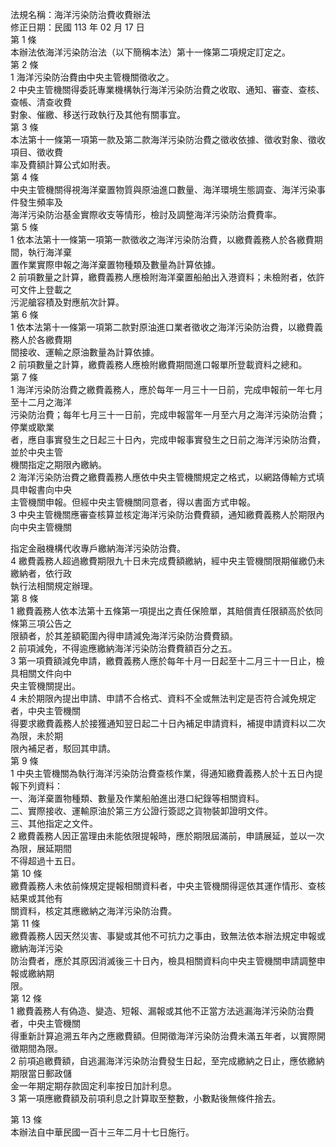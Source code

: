 法規名稱：海洋污染防治費收費辦法  
修正日期：民國 113 年 02 月 17 日  
第 1 條  
本辦法依海洋污染防治法（以下簡稱本法）第十一條第二項規定訂定之。  
第 2 條  
1 海洋污染防治費由中央主管機關徵收之。  
2 中央主管機關得委託專業機構執行海洋污染防治費之收取、通知、審查、查核、查帳、清查收費  
對象、催繳、移送行政執行及其他有關事宜。  
第 3 條  
本法第十一條第一項第一款及第二款海洋污染防治費之徵收依據、徵收對象、徵收項目、徵收費  
率及費額計算公式如附表。  
第 4 條  
中央主管機關得視海洋棄置物質與原油進口數量、海洋環境生態調查、海洋污染事件發生頻率及  
海洋污染防治基金實際收支等情形，檢討及調整海洋污染防治費費率。  
第 5 條  
1 依本法第十一條第一項第一款徵收之海洋污染防治費，以繳費義務人於各繳費期間，執行海洋棄  
置作業實際申報之海洋棄置物種類及數量為計算依據。  
2 前項數量之計算，繳費義務人應檢附海洋棄置船舶出入港資料；未檢附者，依許可文件上登載之  
污泥艙容積及對應航次計算。  
第 6 條  
1 依本法第十一條第一項第二款對原油進口業者徵收之海洋污染防治費，以繳費義務人於各繳費期  
間接收、運輸之原油數量為計算依據。  
2 前項數量之計算，繳費義務人應檢附繳費期間進口報單所登載資料之總和。  
第 7 條  
1 海洋污染防治費之繳費義務人，應於每年一月三十一日前，完成申報前一年七月至十二月之海洋  
污染防治費；每年七月三十一日前，完成申報當年一月至六月之海洋污染防治費；停業或歇業  
者，應自事實發生之日起三十日內，完成申報事實發生之日前之海洋污染防治費，並於中央主管  
機關指定之期限內繳納。  
2 海洋污染防治費之繳費義務人應依中央主管機關規定之格式，以網路傳輸方式填具申報書向中央  
主管機關申報。但經中央主管機關同意者，得以書面方式申報。  
3 中央主管機關應審查核算並核定海洋污染防治費費額，通知繳費義務人於期限內向中央主管機關  


指定金融機構代收專戶繳納海洋污染防治費。  
4 繳費義務人超過繳費期限九十日未完成費額繳納，經中央主管機關限期催繳仍未繳納者，依行政  
執行法相關規定辦理。  
第 8 條  
1 繳費義務人依本法第十五條第一項提出之責任保險單，其賠償責任限額高於依同條第三項公告之  
限額者，於其差額範圍內得申請減免海洋污染防治費費額。  
2 前項減免，不得逾應繳納海洋污染防治費費額百分之五。  
3 第一項費額減免申請，繳費義務人應於每年十月一日起至十二月三十一日止，檢具相關文件向中  
央主管機關提出。  
4 未於期限內提出申請、申請不合格式、資料不全或無法判定是否符合減免規定者，中央主管機關  
得要求繳費義務人於接獲通知翌日起二十日內補足申請資料，補提申請資料以二次為限，未於期  
限內補足者，駁回其申請。  
第 9 條  
1 中央主管機關為執行海洋污染防治費查核作業，得通知繳費義務人於十五日內提報下列資料：  
一、海洋棄置物種類、數量及作業船舶進出港口紀錄等相關資料。  
二、實際接收、運輸原油於第三方公證行簽認之貨物裝卸證明文件。  
三、其他指定之文件。  
2 繳費義務人因正當理由未能依限提報時，應於期限屆滿前，申請展延，並以一次為限，展延期間  
不得超過十五日。  
第 10 條  
繳費義務人未依前條規定提報相關資料者，中央主管機關得逕依其運作情形、查核結果或其他有  
關資料，核定其應繳納之海洋污染防治費。  
第 11 條  
繳費義務人因天然災害、事變或其他不可抗力之事由，致無法依本辦法規定申報或繳納海洋污染  
防治費者，應於其原因消滅後三十日內，檢具相關資料向中央主管機關申請調整申報或繳納期  
限。  
第 12 條  
1 繳費義務人有偽造、變造、短報、漏報或其他不正當方法逃漏海洋污染防治費者，中央主管機關  
得重新計算追溯五年內之應繳費額。但開徵海洋污染防治費未滿五年者，以實際開徵期間為限。  
2 前項追繳費額，自逃漏海洋污染防治費發生日起，至完成繳納之日止，應依繳納期限當日郵政儲  
金一年期定期存款固定利率按日加計利息。  
3 第一項應繳費額及前項利息之計算取至整數，小數點後無條件捨去。  


第 13 條  
本辦法自中華民國一百十三年二月十七日施行。  


